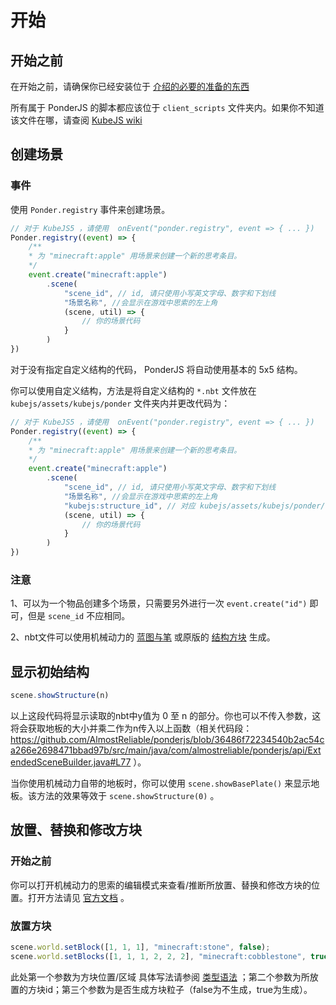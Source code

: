 # 开始

## 开始之前

在开始之前，请确保你已经安装位于 [介绍的必要的准备的东西](./README.md#必要的准备)

所有属于 PonderJS 的脚本都应该位于 `client_scripts` 文件夹内。如果你不知道该文件在哪，请查阅 [KubeJS wiki](https://kubejs.com/wiki/tutorials/getting-started)

## 创建场景

### 事件

使用 `Ponder.registry` 事件来创建场景。

```javascript
// 对于 KubeJS5 ，请使用  onEvent("ponder.registry", event => { ... })
Ponder.registry((event) => {
    /**
    * 为 "minecraft:apple" 用场景来创建一个新的思考条目。
    */
    event.create("minecraft:apple")
        .scene(
            "scene_id", // id, 请只使用小写英文字母、数字和下划线
            "场景名称", //会显示在游戏中思索的左上角
            (scene, util) => {
                // 你的场景代码
            }
        )
})
```

对于没有指定自定义结构的代码， PonderJS 将自动使用基本的 5x5 结构。

你可以使用自定义结构，方法是将自定义结构的 `*.nbt` 文件放在 `kubejs/assets/kubejs/ponder` 文件夹内并更改代码为：

```javascript
// 对于 KubeJS5 ，请使用  onEvent("ponder.registry", event => { ... })
Ponder.registry((event) => {
    /**
    * 为 "minecraft:apple" 用场景来创建一个新的思考条目。
    */
    event.create("minecraft:apple")
        .scene(
            "scene_id", // id, 请只使用小写英文字母、数字和下划线
            "场景名称", //会显示在游戏中思索的左上角
            "kubejs:structure_id", // 对应 kubejs/assets/kubejs/ponder/structure_id.nbt
            (scene, util) => {
                // 你的场景代码
            }
        )
})
```

### 注意

1、可以为一个物品创建多个场景，只需要另外进行一次 `event.create("id")` 即可，但是 `scene_id` 不应相同。

2、nbt文件可以使用机械动力的 [蓝图与笔](https://www.mcmod.cn/item/347848.html) 或原版的 [结构方块](https://www.mcmod.cn/item/35469.html) 生成。

## 显示初始结构

```javascript
scene.showStructure(n)
```

以上这段代码将显示读取的nbt中y值为 0 至 n 的部分。你也可以不传入参数，这将会获取地板的大小并乘二作为n传入以上函数（相关代码段： https://github.com/AlmostReliable/ponderjs/blob/36486f72234540b2ac54ca266e2698471bbad97b/src/main/java/com/almostreliable/ponderjs/api/ExtendedSceneBuilder.java#L77 ）。

当你使用机械动力自带的地板时，你可以使用 `scene.showBasePlate()` 来显示地板。该方法的效果等效于 `scene.showStructure(0)` 。

## 放置、替换和修改方块

### 开始之前

你可以打开机械动力的思索的编辑模式来查看/推断所放置、替换和修改方块的位置。打开方法请见 [官方文档](https://github.com/AlmostReliable/ponderjs/wiki/6.-Coordinates) 。

### 放置方块

```javascript
scene.world.setBlock([1, 1, 1], "minecraft:stone", false);
scene.world.setBlocks([1, 1, 1, 2, 2, 2], "minecraft:cobblestone", true);
```

此处第一个参数为方块位置/区域 具体写法请参阅 [类型语法](./Type_Syntax.md) ；第二个参数为所放置的方块id；第三个参数为是否生成方块粒子（false为不生成，true为生成）。